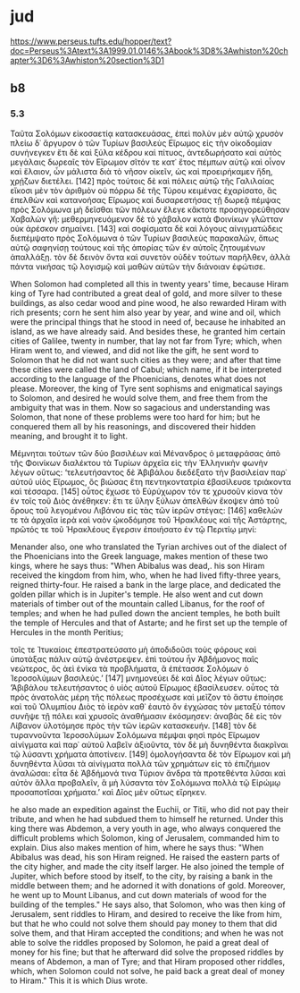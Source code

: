 # jud
https://www.perseus.tufts.edu/hopper/text?doc=Perseus%3Atext%3A1999.01.0146%3Abook%3D8%3Awhiston%20chapter%3D6%3Awhiston%20section%3D1
## b8
### 5.3
Ταῦτα Σολόμων εἰκοσαετίᾳ κατασκευάσας, ἐπεὶ πολὺν μὲν αὐτῷ χρυσὸν πλείω δ᾽ ἄργυρον ὁ τῶν Τυρίων βασιλεὺς Εἴρωμος εἰς τὴν οἰκοδομίαν συνήνεγκεν ἔτι δὲ καὶ ξύλα κέδρου καὶ πίτυος, ἀντεδωρήσατο καὶ αὐτὸς μεγάλαις δωρεαῖς τὸν Εἴρωμον σῖτόν τε κατ᾽ ἔτος πέμπων αὐτῷ καὶ οἶνον καὶ ἔλαιον, ὧν μάλιστα διὰ τὸ νῆσον οἰκεῖν, ὡς καὶ προειρήκαμεν ἤδη, χρῄζων διετέλει. [142] πρὸς τούτοις δὲ καὶ πόλεις αὐτῷ τῆς Γαλιλαίας εἴκοσι μὲν τὸν ἀριθμὸν οὐ πόρρω δὲ τῆς Τύρου κειμένας ἐχαρίσατο, ἃς ἐπελθὼν καὶ κατανοήσας Εἴρωμος καὶ δυσαρεστήσας τῇ δωρεᾷ πέμψας πρὸς Σολόμωνα μὴ δεῖσθαι τῶν πόλεων ἔλεγε κἄκτοτε προσηγορεύθησαν Χαβαλὼν γῆ: μεθερμηνευόμενον δὲ τὸ χάβαλον κατὰ Φοινίκων γλῶτταν οὐκ ἀρέσκον σημαίνει. [143] καὶ σοφίσματα δὲ καὶ λόγους αἰνιγματώδεις διεπέμψατο πρὸς Σολόμωνα ὁ τῶν Τυρίων βασιλεὺς παρακαλῶν, ὅπως αὐτῷ σαφηνίσῃ τούτους καὶ τῆς ἀπορίας τῶν ἐν αὐτοῖς ζητουμένων ἀπαλλάξῃ. τὸν δὲ δεινὸν ὄντα καὶ συνετὸν οὐδὲν τούτων παρῆλθεν, ἀλλὰ πάντα νικήσας τῷ λογισμῷ καὶ μαθὼν αὐτῶν τὴν διάνοιαν ἐφώτισε.

When Solomon had completed all this in twenty years' time, because Hiram king of Tyre had contributed a great deal of gold, and more silver to these buildings, as also cedar wood and pine wood, he also rewarded Hiram with rich presents; corn he sent him also year by year, and wine and oil, which were the principal things that he stood in need of, because he inhabited an island, as we have already said. And besides these, he granted him certain cities of Galilee, twenty in number, that lay not far from Tyre; which, when Hiram went to, and viewed, and did not like the gift, he sent word to Solomon that he did not want such cities as they were; and after that time these cities were called the land of Cabul; which name, if it be interpreted according to the language of the Phoenicians, denotes what does not please. Moreover, the king of Tyre sent sophisms and enigmatical sayings to Solomon, and desired he would solve them, and free them from the ambiguity that was in them. Now so sagacious and understanding was Solomon, that none of these problems were too hard for him; but he conquered them all by his reasonings, and discovered their hidden meaning, and brought it to light. 

Μέμνηται τούτων τῶν δύο βασιλέων καὶ Μένανδρος ὁ μεταφράσας ἀπὸ τῆς Φοινίκων διαλέκτου τὰ Τυρίων ἀρχεῖα εἰς τὴν Ἑλληνικὴν φωνὴν λέγων οὕτως: ‘τελευτήσαντος δὲ Ἀβιβάλου διεδέξατο τὴν βασιλείαν παρ᾽ αὐτοῦ υἱὸς Εἴρωμος, ὃς βιώσας ἔτη πεντηκοντατρία ἐβασίλευσε τριάκοντα καὶ τέσσαρα. [145] οὗτος ἔχωσε τὸ Εὐρύχωρον τόν τε χρυσοῦν κίονα τὸν ἐν τοῖς τοῦ Διὸς ἀνέθηκεν: ἔτι τε ὕλην ξύλων ἀπελθὼν ἔκοψεν ἀπὸ τοῦ ὄρους τοῦ λεγομένου Λιβάνου εἰς τὰς τῶν ἱερῶν στέγας: [146] καθελών τε τὰ ἀρχαῖα ἱερὰ καὶ ναὸν ᾠκοδόμησε τοῦ Ἡρακλέους καὶ τῆς Ἀστάρτης, πρῶτός τε τοῦ Ἡρακλέους ἔγερσιν ἐποιήσατο ἐν τῷ Περιτίῳ μηνί: 

Menander also, one who translated the Tyrian archives out of the dialect of the Phoenicians into the Greek language, makes mention of these two kings, where he says thus: "When Abibalus was dead,. his son Hiram received the kingdom from him, who, when he had lived fifty-three years, reigned thirty-four. He raised a bank in the large place, and dedicated the golden pillar which is in Jupiter's temple. He also went and cut down materials of timber out of the mountain called Libanus, for the roof of temples; and when he had pulled down the ancient temples, he both built the temple of Hercules and that of Astarte; and he first set up the temple of Hercules in the month Peritius; 

τοῖς τε Ἰτυκαίοις ἐπεστρατεύσατο μὴ ἀποδιδοῦσι τοὺς φόρους καὶ ὑποτάξας πάλιν αὑτῷ ἀνέστρεψεν. ἐπὶ τούτου ἦν Ἀβδήμονος παῖς νεώτερος, ὃς ἀεὶ ἐνίκα τὰ προβλήματα, ἃ ἐπέτασσε Σολόμων ὁ Ἱεροσολύμων βασιλεύς.’ [147] μνημονεύει δὲ καὶ Δῖος λέγων οὕτως: ‘Ἀβιβάλου τελευτήσαντος ὁ υἱὸς αὐτοῦ Εἴρωμος ἐβασίλευσεν. οὗτος τὰ πρὸς ἀνατολὰς μέρη τῆς πόλεως προσέχωσε καὶ μεῖζον τὸ ἄστυ ἐποίησε καὶ τοῦ Ὀλυμπίου Διὸς τὸ ἱερὸν καθ᾽ ἑαυτὸ ὂν ἐγχώσας τὸν μεταξὺ τόπον συνῆψε τῇ πόλει καὶ χρυσοῖς ἀναθήμασιν ἐκόσμησεν: ἀναβὰς δὲ εἰς τὸν Λίβανον ὑλοτόμησε πρὸς τὴν τῶν ἱερῶν κατασκευήν. [148] τὸν δὲ τυραννοῦντα Ἱεροσολύμων Σολόμωνα πέμψαι φησὶ πρὸς Εἴρωμον αἰνίγματα καὶ παρ᾽ αὐτοῦ λαβεῖν ἀξιοῦντα, τὸν δὲ μὴ δυνηθέντα διακρῖναι τῷ λύσαντι χρήματα ἀποτίνειν. [149] ὁμολογήσαντα δὲ τὸν Εἴρωμον καὶ μὴ δυνηθέντα λῦσαι τὰ αἰνίγματα πολλὰ τῶν χρημάτων εἰς τὸ ἐπιζήμιον ἀναλῶσαι: εἶτα δὲ Ἀβδήμονά τινα Τύριον ἄνδρα τὰ προτεθέντα λῦσαι καὶ αὐτὸν ἄλλα προβαλεῖν, ἃ μὴ λύσαντα τὸν Σολόμωνα πολλὰ τῷ Εἰρώμῳ προσαποτῖσαι χρήματα.’ καὶ Δῖος μὲν οὕτως εἴρηκεν.

he also made an expedition against the Euchii, or Titii, who did not pay their tribute, and when he had subdued them to himself he returned. Under this king there was Abdemon, a very youth in age, who always conquered the difficult problems which Solomon, king of Jerusalem, commanded him to explain. Dius also makes mention of him, where he says thus: "When Abibalus was dead, his son Hiram reigned. He raised the eastern parts of the city higher, and made the city itself larger. He also joined the temple of Jupiter, which before stood by itself, to the city, by raising a bank in the middle between them; and he adorned it with donations of gold. Moreover, he went up to Mount Libanus, and cut down materials of wood for the building of the temples." He says also, that Solomon, who was then king of Jerusalem, sent riddles to Hiram, and desired to receive the like from him, but that he who could not solve them should pay money to them that did solve them, and that Hiram accepted the conditions; and when he was not able to solve the riddles proposed by Solomon, he paid a great deal of money for his fine; but that he afterward did solve the proposed riddles by means of Abdemon, a man of Tyre; and that Hiram proposed other riddles, which, when Solomon could not solve, he paid back a great deal of money to Hiram." This it is which Dius wrote.